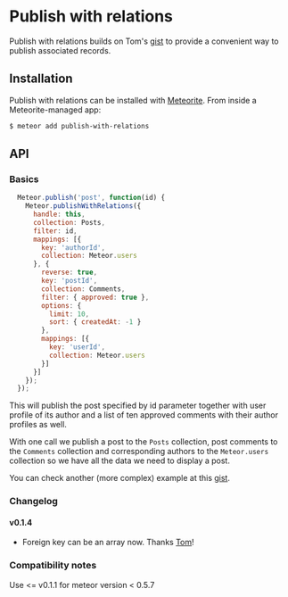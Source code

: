 # Publish with relations

Publish with relations builds on Tom's [gist](https://gist.github.com/tmeasday/4042603) 
to provide a convenient way to publish associated records.

## Installation

Publish with relations can be installed with [Meteorite](https://github.com/oortcloud/meteorite/).
From inside a Meteorite-managed app:

``` sh
$ meteor add publish-with-relations
```

## API

### Basics

```javascript
  Meteor.publish('post', function(id) {
    Meteor.publishWithRelations({
      handle: this,
      collection: Posts,
      filter: id,
      mappings: [{
        key: 'authorId',
        collection: Meteor.users
      }, {
        reverse: true,
        key: 'postId',
        collection: Comments,
        filter: { approved: true },
        options: {
          limit: 10,
          sort: { createdAt: -1 }
        },
        mappings: [{
          key: 'userId',
          collection: Meteor.users
        }]
      }]
    });
  });
```

This will publish the post specified by id parameter together
with user profile of its author and a list of ten approved comments
with their author profiles as well.

With one call we publish a post to the ```Posts``` collection, post
comments to the ```Comments``` collection and corresponding authors to
the ```Meteor.users``` collection so we have all the data we need to
display a post.

You can check another (more complex) example at this [gist](https://gist.github.com/erundook/5012259).

### Changelog
#### v0.1.4
- Foreign key can be an array now. Thanks [Tom](http://github.com/tmeasday)!

### Compatibility notes
Use <= v0.1.1 for meteor version < 0.5.7

